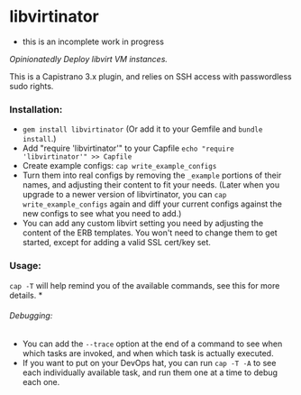 libvirtinator
============

* this is an incomplete work in progress

*Opinionatedly Deploy libvirt VM instances.*

This is a Capistrano 3.x plugin, and relies on SSH access with passwordless sudo rights.


### Installation:
* `gem install libvirtinator` (Or add it to your Gemfile and `bundle install`.)
* Add "require 'libvirtinator'" to your Capfile
`echo "require 'libvirtinator'" >> Capfile`
* Create example configs:
`cap write_example_configs`
* Turn them into real configs by removing the `_example` portions of their names, and adjusting their content to fit your needs. (Later when you upgrade to a newer version of libvirtinator, you can `cap write_example_configs` again and diff your current configs against the new configs to see what you need to add.)
* You can add any custom libvirt setting you need by adjusting the content of the ERB templates. You won't need to change them to get started, except for adding a valid SSL cert/key set.

### Usage:
`cap -T` will help remind you of the available commands, see this for more details.
* 

###### Debugging:
* You can add the `--trace` option at the end of a command to see when which tasks are invoked, and when which task is actually executed.
* If you want to put on your DevOps hat, you can run `cap -T -A` to see each individually available task, and run them one at a time to debug each one.
